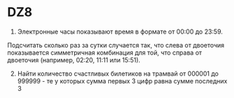 # DZ8
1) Электронные часы показывают время в формате от 00:00 до 23:59.

Подсчитать сколько раз за сутки случается так, что слева от двоеточия показывается симметричная комбинация для той, что справа от двоеточия (например, 02:20, 11:11 или 15:51).

2) Найти количество счастливых билетиков на трамвай от 000001 до 999999 - те у которых сумма первых 3 цифр равна сумме последних 3
